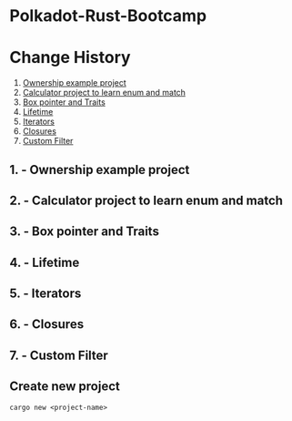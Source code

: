 # Polkadot-Rust-Bootcamp

# Change History
1. [Ownership example project](#1---ownership-example-project)
2. [Calculator project to learn enum and match](#02---calculator-project-to-learn-enum-and-match)
3. [Box pointer and Traits](#03---box-pointer-and-traits)
4. [Lifetime](#04---lifetime)
5. [Iterators](#05---iterators)
6. [Closures](#06---closures)
7. [Custom Filter](#07---custom-filter)

## 1. - Ownership example project
## 2. - Calculator project to learn enum and match
## 3. - Box pointer and Traits
## 4. - Lifetime
## 5. - Iterators
## 6. - Closures
## 7. - Custom Filter 


## Create new project
```shell 
cargo new <project-name>
```
